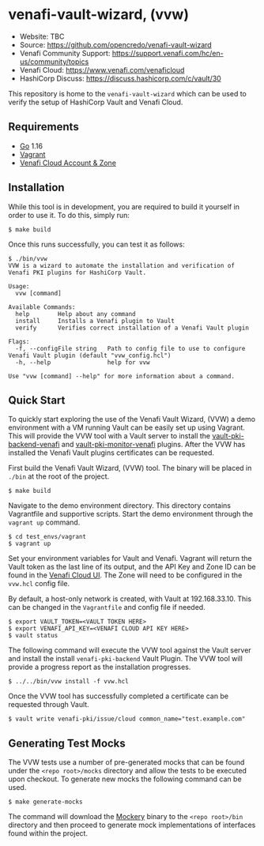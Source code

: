 # venafi-vault-wizard, (vvw)

-	Website: TBC
-	Source: https://github.com/opencredo/venafi-vault-wizard
-	Venafi Community Support: https://support.venafi.com/hc/en-us/community/topics
-	Venafi Cloud: https://www.venafi.com/venaficloud
-	HashiCorp Discuss: https://discuss.hashicorp.com/c/vault/30

This repository is home to the `venafi-vault-wizard` which can be used to verify the setup of HashiCorp Vault and Venafi Cloud.

## Requirements

-	[Go](https://golang.org/doc/install) 1.16
-	[Vagrant](https://www.vagrantup.com/downloads)
-	[Venafi Cloud Account & Zone](https://ui.venafi.cloud/login)

## Installation

While this tool is in development, you are required to build it yourself in order to use it.
To do this, simply run:

```shell
$ make build
```

Once this runs successfully, you can test it as follows:

```
$ ./bin/vvw
VVW is a wizard to automate the installation and verification of Venafi PKI plugins for HashiCorp Vault.

Usage:
  vvw [command]

Available Commands:
  help        Help about any command
  install     Installs a Venafi plugin to Vault
  verify      Verifies correct installation of a Venafi Vault plugin

Flags:
  -f, --configFile string   Path to config file to use to configure Venafi Vault plugin (default "vvw_config.hcl")
  -h, --help                help for vvw

Use "vvw [command] --help" for more information about a command.
```

## Quick Start

To quickly start exploring the use of the Venafi Vault Wizard, (VVW) a demo environment 
with a VM running Vault can be easily set up using Vagrant.  This will provide the VVW tool with a 
Vault server to install the [vault-pki-backend-venafi](https://github.com/Venafi/vault-pki-backend-venafi) 
and [vault-pki-monitor-venafi](https://github.com/Venafi/vault-pki-monitor-venafi) plugins.  After the VVW has installed the 
Venafi Vault plugins certificates can be requested.

First build the Venafi Vault Wizard, (VVW) tool. The binary will be placed in `./bin` at the root of the project.

```shell
$ make build
```

Navigate to the demo environment directory. This directory contains Vagrantfile and supportive scripts. 
Start the demo environment through the `vagrant up` command.

```shell
$ cd test_envs/vagrant
$ vagrant up
```

Set your environment variables for Vault and Venafi.
Vagrant will return the Vault token as the last line of its output, and the API Key and Zone ID can be found in the [Venafi Cloud UI](https://ui.venafi.cloud/login).
The Zone will need to be configured in the `vvw.hcl` config file.

By default, a host-only network is created, with Vault at 192.168.33.10.
This can be changed in the `Vagrantfile` and config file if needed.

```shell
$ export VAULT_TOKEN=<VAULT TOKEN HERE>
$ export VENAFI_API_KEY=<VENAFI CLOUD API KEY HERE>
$ vault status
```

The following command will execute the VVW tool against the Vault server and install the install `venafi-pki-backend` Vault Plugin.
The VVW tool will provide a progress report as the installation progresses.

```shell
$ ../../bin/vvw install -f vvw.hcl
```

Once the VVW tool has successfully completed a certificate can be requested through Vault.

```shell
$ vault write venafi-pki/issue/cloud common_name="test.example.com"
```

## Generating Test Mocks

The VVW tests use a number of pre-generated mocks that can be found under the `<repo root>/mocks` directory and allow the 
tests to be executed upon checkout.  To generate new mocks the following command can be used.

```shell
$ make generate-mocks
```

The command will download the [Mockery](http://github.com/vektra/mockery/v2@v2.6.0) binary to the `<repo root>/bin` directory and 
then proceed to generate mock implementations of interfaces found within the project.
